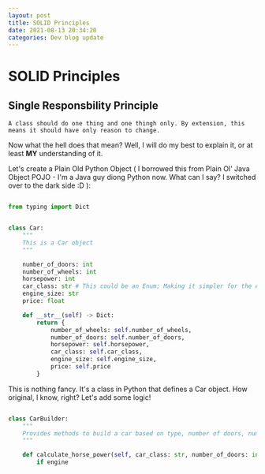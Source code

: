 ```yaml
---
layout: post
title: SOLID Principles
date: 2021-08-13 20:34:20
categories: Dev blog update
---
```


# SOLID Principles

## Single Responsbility Principle

`A class should do one thing and one thingh only. By extension, this means it should have only reason to change.`

Now what the hell does that mean? Well, I will do my best to explain it, or at least **MY** understanding of it. 

Let's create a Plain Old Python Object ( I borrowed this from Plain Ol' Java Object POJO - I'm a Java guy diong Python now. What can I say? I switched over to the dark side :D ):

```python

from typing import Dict


class Car:
    """
    This is a Car object
    """

    number_of_doors: int
    number_of_wheels: int
    horsepower: int
    car_class: str # This could be an Enum; Making it simpler for the example
    engine_size: str
    price: float

    def __str__(self) -> Dict:
        return {
            number_of_wheels: self.number_of_wheels,
            number_of_doors: self.number_of_doors,
            horsepower: self.horsepower,
            car_class: self.car_class,
            engine_size: self.engine_size,
            price: self.price
        }

```

This is nothing fancy. It's a class in Python that defines a Car object. How original, I know, right? Let's add some logic!

```python

class CarBuilder:
    """
    Provides methods to build a car based on type, number of doors, number of wheels
    """

    def calculate_horse_power(self, car_class: str, number_of_doors: int, engine_size: str) -> int:
        if engine

```